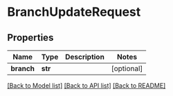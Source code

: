 # BranchUpdateRequest

## Properties
Name | Type | Description | Notes
------------ | ------------- | ------------- | -------------
**branch** | **str** |  | [optional] 

[[Back to Model list]](../README.md#documentation-for-models) [[Back to API list]](../README.md#documentation-for-api-endpoints) [[Back to README]](../README.md)


